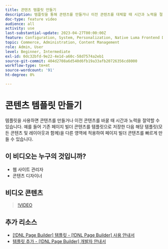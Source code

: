 ```yaml
---
title: 콘텐츠 템플릿 만들기
description: 템플릿을 통해 콘텐츠를 만들거나 이전 콘텐츠를 대체할 때 시간과 노력을 절약하는 방법에 대해 알아봅니다.
doc-type: feature video
audience: all
activity: use
last-substantial-update: 2023-04-27T00:00:00Z
feature: Configuration, System, Personalization, Native Luma Frontend Development
topic: Commerce, Administration, Content Management
role: Admin, User
level: Beginner, Intermediate
exl-id: 0dc32bfd-9e22-4e1d-a60c-58d7574a2eb1
source-git-commit: 404d2708a6d540d6fb19a33afb20726356cd8000
workflow-type: tm+mt
source-wordcount: '91'
ht-degree: 0%

---
```


# 콘텐츠 템플릿 만들기

템플릿을 사용하면 콘텐츠를 만들거나 이전 콘텐츠를 바꿀 때 시간과 노력을 절약할 수 있습니다. 예를 들어 기존 페이지 빌더 콘텐츠를 템플릿으로 저장한 다음 해당 템플릿(모든 콘텐츠 및 레이아웃과 함께)을 다른 영역에 적용하여 페이지 빌더 콘텐츠를 빠르게 만들 수 있습니다.

## 이 비디오는 누구의 것입니까?

- 웹 사이트 관리자
- 콘텐츠 디자이너

## 비디오 콘텐츠

>[!VIDEO](https://video.tv.adobe.com/v/343787?quality=12&learn=on)

## 추가 리소스

- [[!DNL Page Builder] 템플릿 - [!DNL Page Builder] 사용 안내서](https://experienceleague.adobe.com/docs/commerce-admin/page-builder/templates.html?lang=ko)
- [템플릿 추가 - [!DNL Page Builder] 개발자 안내서](https://developer.adobe.com/commerce/frontend-core/page-builder/content-types/create/add-templates/)
